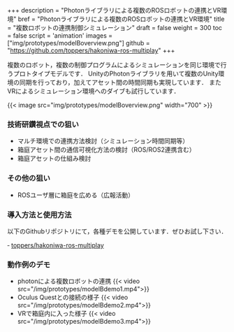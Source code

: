 +++
description = "Photonライブラリによる複数のROSロボットの連携とVR環境"
bref = "Photonライブラリによる複数のROSロボットの連携とVR環境"
title = "複数ロボットの連携制御シミュレーション"
draft = false
weight = 300
toc = false
script = 'animation'
images = ["img/prototypes/modelBoverview.png"]
github = "https://github.com/toppers/hakoniwa-ros-multiplay"
+++

複数のロボット，複数の制御プログラムによるシミュレーションを同じ環境で行うプロトタイプモデルです．
UnityのPhotonライブラリを用いて複数のUnity環境の同期を行っており，加えてアセット間の時間同期も実現しています．
またVRによるシミュレーション環境へのダイブも試行しています．

{{< image src="img/prototypes/modelBoverview.png" width="700" >}}

### 技術研鑽視点での狙い

- マルチ環境での連携方法検討（シミュレーション時間同期等）
- 箱庭アセット間の通信可視化方法の検討（ROS/ROS2連携含む）
- 箱庭アセットの仕組み検討

### その他の狙い

- ROSユーザ層に箱庭を広める（広報活動）

### 導入方法と使用方法

以下のGithubリポジトリにて，各種デモを公開しています．ぜひお試し下さい．

‐ [toppers/hakoniwa-ros-multiplay]("https://github.com/toppers/hakoniwa-ros-multiplay")

### 動作例のデモ
- photonによる複数ロボットの連携
{{< video src="/img/prototypes/modelBdemo1.mp4">}}
- Oculus Questとの接続の様子
{{< video src="/img/prototypes/modelBdemo2.mp4">}}
- VRで箱庭内に入った様子
{{< video src="/img/prototypes/modelBdemo3.mp4">}}

